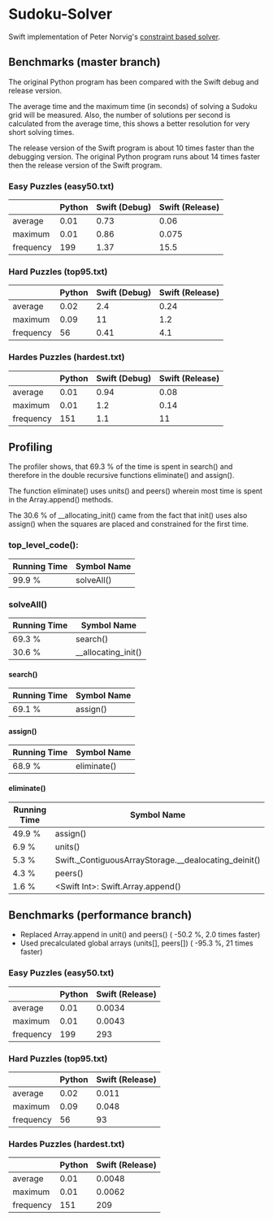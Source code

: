 # Sudoku-Solver

Swift implementation of Peter Norvig's [constraint based solver](http://norvig.com/sudoku.html).


## Benchmarks (master branch)

The original Python program has been compared with the Swift debug and
release version.

The average time and the maximum time (in seconds) of solving a Sudoku
grid will be measured. Also, the number of solutions per second is
calculated from the average time, this shows a better resolution for
very short solving times.

The release version of the Swift program is about 10 times faster than
the debugging version. The original Python program runs about 14 times
faster then the release version of the Swift program.


### Easy Puzzles (easy50.txt)


|           | Python | Swift (Debug) | Swift (Release) |
|-----------|--------|---------------|-----------------|
| average   |  0.01  | 0.73          | 0.06            |
| maximum   |  0.01  | 0.86          | 0.075           |
| frequency |  199   | 1.37          | 15.5            |


### Hard Puzzles (top95.txt)

|           | Python | Swift (Debug) | Swift (Release) |
|-----------|--------|---------------|-----------------|
| average   |  0.02  | 2.4           | 0.24            |
| maximum   |  0.09  | 11            | 1.2             |
| frequency |  56    | 0.41          | 4.1             |


### Hardes Puzzles (hardest.txt)

|           | Python | Swift (Debug) | Swift (Release) |
|-----------|--------|---------------|-----------------|
| average   |  0.01  | 0.94          | 0.08            |
| maximum   |  0.01  | 1.2           | 0.14            |
| frequency |  151   | 1.1           | 11              |


## Profiling

The profiler shows, that 69.3 % of the time is spent in search() and
therefore in the double recursive functions eliminate() and assign().

The function eliminate() uses units() and peers() wherein most time is
spent in the Array.append() methods.

The 30.6 % of __allocating_init() came from the fact that init() uses
also assign() when the squares are placed and constrained for the
first time.


### top_level_code():

| Running Time | Symbol Name       |
|--------------|-------------------|
| 99.9 %       | solveAll()        |


### solveAll()

| Running Time | Symbol Name         |
|--------------|---------------------|
| 69.3 %       | search()            |
| 30.6 %       | __allocating_init() |


#### search()

| Running Time | Symbol Name       |
|--------------|-------------------|
| 69.1 %       | assign()          |


#### assign()

| Running Time | Symbol Name       |
|--------------|-------------------|
| 68.9 %       | eliminate()       |

#### eliminate()

| Running Time | Symbol Name                                          |
|--------------|------------------------------------------------------|
| 49.9 %       | assign()                                             |
|  6.9 %       | units()                                              |
|  5.3 %       | Swift._ContiguousArrayStorage.__dealocating_deinit() |
|  4.3 %       | peers()                                              |
|  1.6 %       | \<Swift Int\>: Swift.Array.append()                  |


## Benchmarks (performance branch)

* Replaced Array.append in unit() and peers() ( -50.2 %, 2.0 times faster)
* Used precalculated global arrays (units[], peers[]) ( -95.3 %, 21 times faster)


### Easy Puzzles (easy50.txt)


|           | Python | Swift (Release) |
|-----------|--------|-----------------|
| average   |  0.01  | 0.0034          |
| maximum   |  0.01  | 0.0043          |
| frequency |  199   | 293             |


### Hard Puzzles (top95.txt)

|           | Python | Swift (Release) |
|-----------|--------|-----------------|
| average   |  0.02  | 0.011           |
| maximum   |  0.09  | 0.048           |
| frequency |  56    | 93              |


### Hardes Puzzles (hardest.txt)

|           | Python | Swift (Release) |
|-----------|--------|-----------------|
| average   |  0.01  | 0.0048          |
| maximum   |  0.01  | 0.0062          |
| frequency |  151   | 209             |
